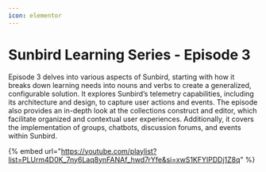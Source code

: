 ```yaml
---
icon: elementor
---
```


# Sunbird Learning Series - Episode 3

Episode 3 delves into various aspects of Sunbird, starting with how it breaks down learning needs into nouns and verbs to create a generalized, configurable solution. It explores Sunbird’s telemetry capabilities, including its architecture and design, to capture user actions and events. The episode also provides an in-depth look at the collections construct and editor, which facilitate organized and contextual user experiences. Additionally, it covers the implementation of groups, chatbots, discussion forums, and events within Sunbird.



{% embed url="https://youtube.com/playlist?list=PLUrm4D0K_7ny6Laq8ynFANAf_hwd7rYfe&si=xwS1KFYIPDDj1Z8q" %}
